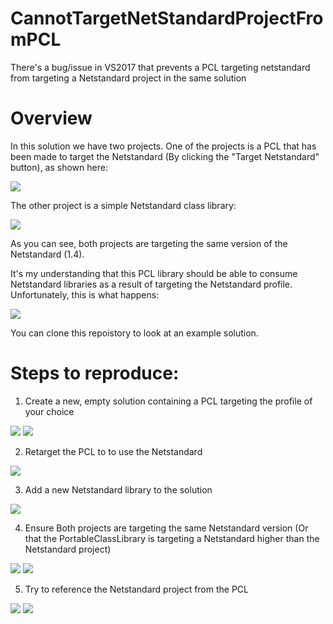 # CannotTargetNetStandardProjectFromPCL
There's a bug/issue in VS2017 that prevents a PCL targeting netstandard from targeting a Netstandard project in the same solution

# Overview

In this solution we have two projects. One of the projects is a PCL that has been made to target the Netstandard (By clicking the "Target Netstandard" button), as shown here:

![](https://raw.githubusercontent.com/neoKushan/CannotTargetNetStandardProjectFromPCL/master/Images/PCLTargetingNetStandard.png)

The other project is a simple Netstandard class library:

![](https://raw.githubusercontent.com/neoKushan/CannotTargetNetStandardProjectFromPCL/master/Images/NetStandardClassLibraryTargetingNetStandard.png)

As you can see, both projects are targeting the same version of the Netstandard (1.4).

It's my understanding that this PCL library should be able to consume Netstandard libraries as a result of targeting the Netstandard profile. Unfortunately, this is what happens:

![](https://raw.githubusercontent.com/neoKushan/CannotTargetNetStandardProjectFromPCL/master/Images/error.png)

You can clone this repoistory to look at an example solution. 

# Steps to reproduce:

1. Create a new, empty solution containing a PCL targeting the profile of your choice

![](https://raw.githubusercontent.com/neoKushan/CannotTargetNetStandardProjectFromPCL/master/Images/Step1a.png)
![](https://raw.githubusercontent.com/neoKushan/CannotTargetNetStandardProjectFromPCL/master/Images/Step1b.png)

2. Retarget the PCL to to use the Netstandard

 ![](https://raw.githubusercontent.com/neoKushan/CannotTargetNetStandardProjectFromPCL/master/Images/Step2.png)

3. Add a new Netstandard library to the solution

![](https://raw.githubusercontent.com/neoKushan/CannotTargetNetStandardProjectFromPCL/master/Images/Step3.png)

4. Ensure Both projects are targeting the same Netstandard version (Or that the PortableClassLibrary is targeting a Netstandard higher than the Netstandard project)

![](https://raw.githubusercontent.com/neoKushan/CannotTargetNetStandardProjectFromPCL/master/Images/Step4a.png)
![](https://raw.githubusercontent.com/neoKushan/CannotTargetNetStandardProjectFromPCL/master/Images/Step4b.png)

5. Try to reference the Netstandard project from the PCL

![](https://raw.githubusercontent.com/neoKushan/CannotTargetNetStandardProjectFromPCL/master/Images/Step5a.png)
![](https://raw.githubusercontent.com/neoKushan/CannotTargetNetStandardProjectFromPCL/master/Images/error.png)





